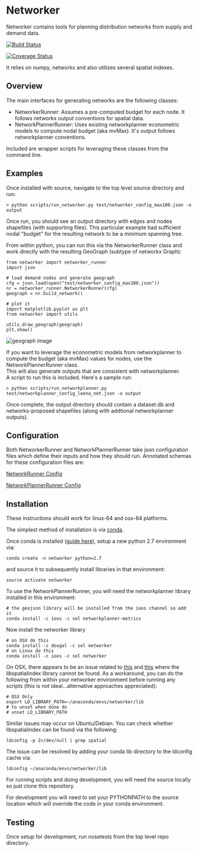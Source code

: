 # Networker

Networker contains tools for planning distribution networks from supply and demand data.  

[![Build Status](https://travis-ci.org/SEL-Columbia/networker.svg?branch=master)](https://travis-ci.org/SEL-Columbia/networker)

[![Coverage Status](https://coveralls.io/repos/SEL-Columbia/networker/badge.svg?branch=master)](https://coveralls.io/r/SEL-Columbia/networker?branch=master)

It relies on numpy, networkx and also utilizes several spatial indexes.  

## Overview 

The main interfaces for generating networks are the following classes:
- NetworkerRunner:  Assumes a pre-computed budget for each node.  It follows 
networkx output conventions for spatial data. 
- NetworkPlannerRunner:  Uses existing networkplanner econometric models
to compute nodal budget (aka mvMax).  It's output follows networkplanner 
conventions.  

Included are wrapper scripts for leveraging these classes from the command line.  

## Examples

Once installed with source, navigate to the top level source directory and run:

```
> python scripts/run_networker.py test/networker_config_max100.json -o output
```

Once run, you should see an output directory with edges and nodes shapefiles 
(with supporting files).  This particular example had sufficient nodal "budget"
for the resulting network to be a minimum spanning tree.  

From within python, you can run this via the NetworkerRunner class and work
directly with the resulting GeoGraph (subtype of networkx Graph):

```
from networker import networker_runner
import json

# load demand nodes and generate geograph
cfg = json.load(open("test/networker_config_max100.json"))
nr = networker_runner.NetworkerRunner(cfg)
geograph = nr.build_network()

# plot it
import matplotlib.pyplot as plt
from networker import utils

utils.draw_geograph(geograph)
plt.show()
```

![geograph image](http://i.imgur.com/r7ei1VR.png)

If you want to leverage the econometric models from networkplanner to compute 
the budget (aka mvMax) values for nodes, use the NetworkPlannerRunner class.  
This will also generate outputs that are consistent with networkplanner.  
A script to run this is included.  Here's a sample run:

```
> python scripts/run_networkplanner.py test/networkplanner_config_leona_net.json -o output
```

Once complete, the output directory should contain a dataset.db and networks-proposed 
shapefiles (along with addtional networkplanner outputs).  

## Configuration

Both NetworkerRunner and NetworkPlannerRunner take json configuration files
which define their inputs and how they should run.  Annotated schemas for these
configuration files are:

[NetworkRunner Config](https://github.com/SEL-Columbia/networker/blob/master/networker/networker_config_schema.json)

[NetworkPlannerRunner Config](https://github.com/SEL-Columbia/networker/blob/master/networker/networkplanner_config_schema.json)

## Installation

These instructions should work for linux-64 and osx-64 platforms.  

The simplest method of installation is via [conda](http://www.continuum.io/blog/conda).  

Once conda is installed ([guide here](http://docs.continuum.io/anaconda/install.html)), 
setup a new python 2.7 environment via:

```
conda create -n networker python=2.7
```

and source it to subsequently install libraries in that environment:
```
source activate networker
```

To use the NetworkPlannerRunner, you will need the networkplanner library 
installed in this environment:

```
# the geojson library will be installed from the ioos channel so add it
conda install -c ioos -c sel networkplanner-metrics
```

Now install the networker library

```
# on OSX do this
conda install -c dougal -c sel networker
# on Linux do this
conda install -c ioos -c sel networker
```

On OSX, there appears to be an issue related to [this](https://github.com/conda/conda/issues/308) and [this](https://github.com/ioos/conda-recipes/issues/141) where the libspatialindex library cannot be found.  As a workaround, you can do the following from within your networker environment before running any scripts (this is not ideal...alternative approaches appreciated):  

```
# OSX Only
export LD_LIBRARY_PATH=~/anaconda/envs/networker/lib
# to unset when done do
# unset LD_LIBRARY_PATH
``` 

Similar issues may occur on Ubuntu/Debian.  You can check whether libspatialindex can be found via the following:

```
ldconfig -p 2>/dev/null | grep spatial
```

The issue can be resolved by adding your conda lib directory to the ldconfig cache via:

```
ldconfig ~/anaconda/envs/networker/lib
```

For running scripts and doing development, you will need the source locally so
just clone this repository.  

For development you will need to set your PYTHONPATH to the source location which will override the code in your conda environment.  

## Testing

Once setup for development, run nosetests from the top level repo directory. 
